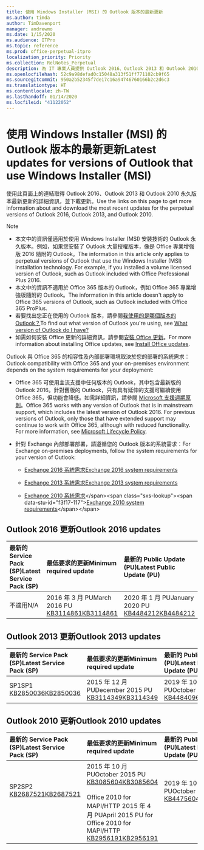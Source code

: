 ```yaml
---
title: 使用 Windows Installer (MSI) 的 Outlook 版本的最新更新
ms.author: timda
author: TimDavenport
manager: andrewmo
ms.date: 1/15/2020
ms.audience: ITPro
ms.topic: reference
ms.prod: office-perpetual-itpro
localization_priority: Priority
ms.collection: RelNotes_Perpetual
description: 為 IT 專業人員提供 Outlook 2016、Outlook 2013 和 Outlook 2010 永久版本的最新更新資訊連結
ms.openlocfilehash: 52c9a98defad0c15048a313f51ff771102cb9f65
ms.sourcegitcommit: 950a2b52345f7de17c16a94746760166b2c2d6c3
ms.translationtype: HT
ms.contentlocale: zh-TW
ms.lasthandoff: 01/14/2020
ms.locfileid: "41122052"
---
```

# <a name="latest-updates-for-versions-of-outlook-that-use-windows-installer-msi"></a><span data-ttu-id="f3f17-103">使用 Windows Installer (MSI) 的 Outlook 版本的最新更新</span><span class="sxs-lookup"><span data-stu-id="f3f17-103">Latest updates for versions of Outlook that use Windows Installer (MSI)</span></span>

<span data-ttu-id="f3f17-104">使用此頁面上的連結取得 Outlook 2016、Outlook 2013 和 Outlook 2010 永久版本最新更新的詳細資訊，並下載更新。</span><span class="sxs-lookup"><span data-stu-id="f3f17-104">Use the links on this page to get more information about and download the most recent updates for the perpetual versions of Outlook 2016, Outlook 2013, and Outlook 2010.</span></span>
  
> [!NOTE]
> - <span data-ttu-id="f3f17-p101">本文中的資訊僅適用於使用 Windows Installer (MSI) 安裝技術的 Outlook 永久版本。例如，如果您安裝了 Outlook 大量授權版本，像是 Office 專業增強版 2016 隨附的 Outlook。</span><span class="sxs-lookup"><span data-stu-id="f3f17-p101">The information in this article only applies to perpetual versions of Outlook that use the Windows Installer (MSI) installation technology. For example, if you installed a volume licensed version of Outlook, such as Outlook included with Office Professional Plus 2016.</span></span>
> - <span data-ttu-id="f3f17-107">本文中的資訊不適用於 Office 365 版本的 Outlook，例如 Office 365 專業增強版隨附的 Outlook。</span><span class="sxs-lookup"><span data-stu-id="f3f17-107">The information in this article doesn't apply to Office 365 versions of Outlook, such as Outlook included with Office 365 ProPlus.</span></span>
> - <span data-ttu-id="f3f17-108">若要找出您正在使用的 Outlook 版本，請參閱[我使用的是哪個版本的 Outlook？](https://support.office.com/article/b3a9568c-edb5-42b9-9825-d48d82b2257c)</span><span class="sxs-lookup"><span data-stu-id="f3f17-108">To find out what version of Outlook you're using, see [What version of Outlook do I have?](https://support.office.com/article/b3a9568c-edb5-42b9-9825-d48d82b2257c)</span></span>
> - <span data-ttu-id="f3f17-109">如需如何安裝 Office 更新的詳細資訊，請參閱[安裝 Office 更新](https://support.office.com/article/2ab296f3-7f03-43a2-8e50-46de917611c5)。</span><span class="sxs-lookup"><span data-stu-id="f3f17-109">For more information about installing Office updates, see [Install Office updates](https://support.office.com/article/2ab296f3-7f03-43a2-8e50-46de917611c5).</span></span> 
  
<span data-ttu-id="f3f17-110">Outlook 與 Office 365 的相容性及內部部署環境取決於您的部署的系統需求︰</span><span class="sxs-lookup"><span data-stu-id="f3f17-110">Outlook compatibility with Office 365 and your on-premises environment depends on the system requirements for your deployment:</span></span>
  
- <span data-ttu-id="f3f17-p102">Office 365 可使用主流支援中任何版本的 Outlook，其中包含最新版的 Outlook 2016。針對舊版的 Outlook，只有具有延伸的支援可繼續使用 Office 365，但功能會降低。如需詳細資訊，請參閱 [Microsoft 支援週期原則](https://support.microsoft.com/lifecycle)。</span><span class="sxs-lookup"><span data-stu-id="f3f17-p102">Office 365 works with any version of Outlook that is in mainstream support, which includes the latest version of Outlook 2016. For previous versions of Outlook, only those that have extended support may continue to work with Office 365, although with reduced functionality. For more information, see [Microsoft Lifecycle Policy](https://support.microsoft.com/lifecycle).</span></span>
    
- <span data-ttu-id="f3f17-114">針對 Exchange 內部部署部署，請遵循您的 Outlook 版本的系統需求︰</span><span class="sxs-lookup"><span data-stu-id="f3f17-114">For Exchange on-premises deployments, follow the system requirements for your version of Outlook:</span></span>
    
  - [<span data-ttu-id="f3f17-115">Exchange 2016 系統需求</span><span class="sxs-lookup"><span data-stu-id="f3f17-115">Exchange 2016 system requirements</span></span>](https://docs.microsoft.com/Exchange/plan-and-deploy/system-requirements)
    
  - [<span data-ttu-id="f3f17-116">Exchange 2013 系統需求</span><span class="sxs-lookup"><span data-stu-id="f3f17-116">Exchange 2013 system requirements</span></span>](https://docs.microsoft.com/exchange/exchange-2013-system-requirements-exchange-2013-help)
    
  - <span data-ttu-id="f3f17-117">[Exchange 2010 系統需求](https://docs.microsoft.com/previous-versions/office/exchange-server-2010/aa996719(v=exchg.141))</span><span class="sxs-lookup"><span data-stu-id="f3f17-117">[Exchange 2010 system requirements](https://docs.microsoft.com/previous-versions/office/exchange-server-2010/aa996719(v=exchg.141))</span></span>

   
## <a name="outlook-2016-updates"></a><span data-ttu-id="f3f17-118">Outlook 2016 更新</span><span class="sxs-lookup"><span data-stu-id="f3f17-118">Outlook 2016 updates</span></span>

|<span data-ttu-id="f3f17-119">**最新的 Service Pack (SP)**</span><span class="sxs-lookup"><span data-stu-id="f3f17-119">**Latest Service Pack (SP)**</span></span>|<span data-ttu-id="f3f17-120">**最低要求的更新**</span><span class="sxs-lookup"><span data-stu-id="f3f17-120">**Minimum required update**</span></span>|<span data-ttu-id="f3f17-121">**最新的 Public Update (PU)**</span><span class="sxs-lookup"><span data-stu-id="f3f17-121">**Latest Public Update (PU)**</span></span>|
|:-----|:-----|:-----|
|<span data-ttu-id="f3f17-122">不適用</span><span class="sxs-lookup"><span data-stu-id="f3f17-122">N/A</span></span>  <br/> |<span data-ttu-id="f3f17-123">2016 年 3 月 PU</span><span class="sxs-lookup"><span data-stu-id="f3f17-123">March 2016 PU</span></span> <br/>[<span data-ttu-id="f3f17-124">KB3114861</span><span class="sxs-lookup"><span data-stu-id="f3f17-124">KB3114861</span></span>](https://support.microsoft.com/help/3114861) <br/> |<span data-ttu-id="f3f17-125">2020 年 1 月 PU</span><span class="sxs-lookup"><span data-stu-id="f3f17-125">January 2020 PU</span></span> <br/>[<span data-ttu-id="f3f17-126">KB4484212</span><span class="sxs-lookup"><span data-stu-id="f3f17-126">KB4484212</span></span>](https://support.microsoft.com/help/4484212) 

## <a name="outlook-2013-updates"></a><span data-ttu-id="f3f17-127">Outlook 2013 更新</span><span class="sxs-lookup"><span data-stu-id="f3f17-127">Outlook 2013 updates</span></span>

|<span data-ttu-id="f3f17-128">**最新的 Service Pack (SP)**</span><span class="sxs-lookup"><span data-stu-id="f3f17-128">**Latest Service Pack (SP)**</span></span>|<span data-ttu-id="f3f17-129">**最低要求的更新**</span><span class="sxs-lookup"><span data-stu-id="f3f17-129">**Minimum required update**</span></span>|<span data-ttu-id="f3f17-130">**最新的 Public Update (PU)**</span><span class="sxs-lookup"><span data-stu-id="f3f17-130">**Latest Public Update (PU)**</span></span>|
|:-----|:-----|:-----|
|<span data-ttu-id="f3f17-131">SP1</span><span class="sxs-lookup"><span data-stu-id="f3f17-131">SP1</span></span>  <br/>[<span data-ttu-id="f3f17-132">KB2850036</span><span class="sxs-lookup"><span data-stu-id="f3f17-132">KB2850036</span></span>](https://go.microsoft.com/fwlink/p/?LinkId=512538) <br/> |<span data-ttu-id="f3f17-133">2015 年 12 月 PU</span><span class="sxs-lookup"><span data-stu-id="f3f17-133">December 2015 PU</span></span> <br/>[<span data-ttu-id="f3f17-134">KB3114349</span><span class="sxs-lookup"><span data-stu-id="f3f17-134">KB3114349</span></span>](https://support.microsoft.com/kb/3114349) <br/> |<span data-ttu-id="f3f17-135">2019 年 10 月 PU</span><span class="sxs-lookup"><span data-stu-id="f3f17-135">October 2019 PU</span></span> <br/>[<span data-ttu-id="f3f17-136">KB4484096</span><span class="sxs-lookup"><span data-stu-id="f3f17-136">KB4484096</span></span>](https://support.microsoft.com/help/4484096)  |
   
## <a name="outlook-2010-updates"></a><span data-ttu-id="f3f17-137">Outlook 2010 更新</span><span class="sxs-lookup"><span data-stu-id="f3f17-137">Outlook 2010 updates</span></span>

|<span data-ttu-id="f3f17-138">**最新的 Service Pack (SP)**</span><span class="sxs-lookup"><span data-stu-id="f3f17-138">**Latest Service Pack (SP)**</span></span>|<span data-ttu-id="f3f17-139">**最低要求的更新**</span><span class="sxs-lookup"><span data-stu-id="f3f17-139">**Minimum required update**</span></span>|<span data-ttu-id="f3f17-140">**最新的 Public Update (PU)**</span><span class="sxs-lookup"><span data-stu-id="f3f17-140">**Latest Public Update (PU)**</span></span>|
|:-----|:-----|:-----|
|<span data-ttu-id="f3f17-141">SP2</span><span class="sxs-lookup"><span data-stu-id="f3f17-141">SP2</span></span> <br/>[<span data-ttu-id="f3f17-142">KB2687521</span><span class="sxs-lookup"><span data-stu-id="f3f17-142">KB2687521</span></span>](https://go.microsoft.com/fwlink/p/?LinkId=512542) <br><br><br><br/> |<span data-ttu-id="f3f17-143">2015 年 10 月 PU</span><span class="sxs-lookup"><span data-stu-id="f3f17-143">October 2015 PU</span></span> <br/> [<span data-ttu-id="f3f17-144">KB3085604</span><span class="sxs-lookup"><span data-stu-id="f3f17-144">KB3085604</span></span>](https://support.microsoft.com/kb/3085604) <br/><br/>  <span data-ttu-id="f3f17-145">Office 2010 for MAPI/HTTP 2015 年 4 月 PU</span><span class="sxs-lookup"><span data-stu-id="f3f17-145">April 2015 PU for Office 2010 for MAPI/HTTP</span></span> <br/> [<span data-ttu-id="f3f17-146">KB2956191</span><span class="sxs-lookup"><span data-stu-id="f3f17-146">KB2956191</span></span>](https://support.microsoft.com/help/2956191/april-14-2015-update-for-office-2010-kb2956191) <br/> |<span data-ttu-id="f3f17-147">2019 年 10 月 PU</span><span class="sxs-lookup"><span data-stu-id="f3f17-147">October 2019 PU</span></span> <br/>[<span data-ttu-id="f3f17-148">KB4475604</span><span class="sxs-lookup"><span data-stu-id="f3f17-148">KB4475604</span></span>](https://support.microsoft.com/help/4475604) <br><br><br><br/>|
   

